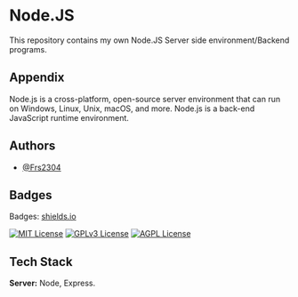 
# Node.JS

This repository contains my own Node.JS Server side environment/Backend programs.


## Appendix
Node.js is a cross-platform, open-source server environment that can run on Windows, Linux, Unix, macOS, and more. Node.js is a back-end JavaScript runtime environment.
## Authors

- [@Frs2304](https://www.github.com/Frs2304)


## Badges

Badges: [shields.io](https://shields.io/)

[![MIT License](https://img.shields.io/badge/License-MIT-green.svg)](https://choosealicense.com/licenses/mit/)
[![GPLv3 License](https://img.shields.io/badge/License-GPL%20v3-yellow.svg)](https://opensource.org/licenses/)
[![AGPL License](https://img.shields.io/badge/license-AGPL-blue.svg)](http://www.gnu.org/licenses/agpl-3.0)


## Tech Stack

**Server:** Node, Express.
